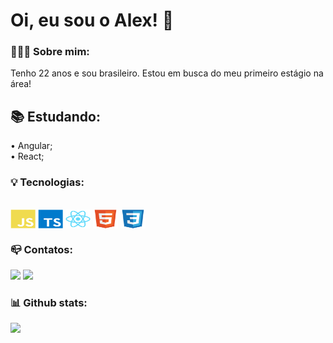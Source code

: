 # Oi, eu sou o Alex! 🍃

### 👨🏼‍💼 Sobre mim:
Tenho 22 anos e sou brasileiro. Estou em busca do meu primeiro estágio na área!

## 📚 Estudando:
• Angular; <br>
• React;

### 💡 Tecnologias:
<div style="display: inline_block"><br>
  <img align="center" alt="Js" height="30" width="40" src="https://raw.githubusercontent.com/devicons/devicon/master/icons/javascript/javascript-plain.svg">
  <img align="center" alt="Ts" height="30" width="40" src="https://raw.githubusercontent.com/devicons/devicon/master/icons/typescript/typescript-plain.svg">
  <img align="center" alt="React" height="30" width="40" src="https://raw.githubusercontent.com/devicons/devicon/master/icons/react/react-original.svg">
  <img align="center" alt="HTML" height="30" width="40" src="https://raw.githubusercontent.com/devicons/devicon/master/icons/html5/html5-original.svg">
  <img align="center" alt="CSS" height="30" width="40" src="https://raw.githubusercontent.com/devicons/devicon/master/icons/css3/css3-original.svg">
</div>

### 📪 Contatos:
<div>
<a href = "mailto:sralexsadder@gmail.com"><img src="https://img.shields.io/badge/-Gmail-%23333?style=for-the-badge&logo=gmail&logoColor=white" target="_blank"></a>
<a href="https://www.linkedin.com/in/alexsanderu" target="_blank"><img src="https://img.shields.io/badge/-LinkedIn-%230077B5?style=for-the-badge&logo=linkedin&logoColor=white" target="_blank"></a> 
</div>

### 📊 Github stats:
![](https://github-readme-stats.vercel.app/api/top-langs/?username=alexsanderu&theme=dark&hide_border=false&include_all_commits=true&count_private=true&layout=compact)

